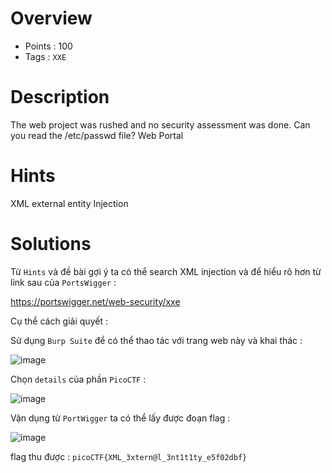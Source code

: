 # Overview #
- Points : 100
- Tags : `XXE`

# Description #
The web project was rushed and no security assessment was done. Can you read the /etc/passwd file?
Web Portal

# Hints #
XML external entity Injection

# Solutions #
Từ `Hints` và đề bài gợi ý ta có thể search XML injection và để hiểu rõ hơn từ link sau của `PortsWigger` :

https://portswigger.net/web-security/xxe

Cụ thể cách giải quyết :

Sử dụng `Burp Suite` để có thể thao tác với trang web này và khai thác : 

![image](https://user-images.githubusercontent.com/126185640/230052259-28021e7b-e20b-4246-a5a0-ed652488906a.png)

Chọn `details` của phần `PicoCTF` : 

![image](https://user-images.githubusercontent.com/126185640/230052517-7833ef51-dab9-4e16-941a-3bdd6b46e236.png)


Vận dụng từ `PortWigger` ta có thể lấy được đoạn flag : 

![image](https://user-images.githubusercontent.com/126185640/230058277-f3912fab-f11d-4af0-ad44-0c32262b4ef5.png)

flag thu được : `picoCTF{XML_3xtern@l_3nt1t1ty_e5f02dbf}`
